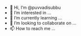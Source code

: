 - 👋 Hi, I’m @puvvadisubbu
- 👀 I’m interested in ...
- 🌱 I’m currently learning ...
- 💞️ I’m looking to collaborate on ...
- 📫 How to reach me ...

<!---
puvvadisubbu/puvvadisubbu is a ✨ special ✨ repository because its `README.md` (this file) appears on your GitHub profile.
You can click the Preview link to take a look at your changes.
--->
